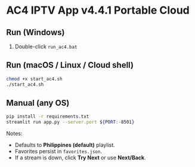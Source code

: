 
# AC4 IPTV App v4.4.1 Portable Cloud

## Run (Windows)
1) Double-click `run_ac4.bat`

## Run (macOS / Linux / Cloud shell)
```bash
chmod +x start_ac4.sh
./start_ac4.sh
```

## Manual (any OS)
```bash
pip install -r requirements.txt
streamlit run app.py --server.port ${PORT:-8501}
```

Notes:
- Defaults to **Philippines (default)** playlist.
- Favorites persist in `favorites.json`.
- If a stream is down, click **Try Next** or use **Next/Back**.
